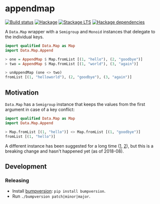 # appendmap

[![Build status](https://img.shields.io/travis/koterpillar/appendmap.svg)](https://travis-ci.org/koterpillar/appendmap)
[![Hackage](https://img.shields.io/hackage/v/appendmap.svg)](https://hackage.haskell.org/package/appendmap)
[![Stackage LTS](https://www.stackage.org/package/appendmap/badge/lts)](https://www.stackage.org/lts/package/appendmap)
[![Hackage dependencies](https://img.shields.io/hackage-deps/v/appendmap.svg)](https://packdeps.haskellers.com/feed?needle=appendmap)

A `Data.Map` wrapper with a `Semigroup` and `Monoid` instances that delegate to
the individual keys.

```haskell
import qualified Data.Map as Map
import Data.Map.Append

> one = AppendMap $ Map.fromList [(1, "hello"), (2, "goodbye")]
> two = AppendMap $ Map.fromList [(1, "world"), (3, "again")]

> unAppendMap (one <> two)
fromList [(1, "helloworld"), (2, "goodbye"), (3, "again")]
```

## Motivation

`Data.Map` has a `Semigroup` instance that keeps the values from the first
argument in case of a key conflict:

```haskell
import qualified Data.Map as Map
import Data.Map.Append

> Map.fromList [(1, "hello")] <> Map.fromList [(1, "goodbye")]
fromList [(1, "hello")]
```

A different instance has been suggested for a long time
([1](https://mail.haskell.org/pipermail/libraries/2012-April/017743.html),
[2](https://ghc.haskell.org/trac/ghc/ticket/1460)), but this is a breaking change and hasn't happened yet (as of 2018-08).

## Development

### Releasing

* Install [bumpversion](https://pypi.org/project/bumpversion/): `pip install bumpversion`.
* Run `./bumpversion patch|minor|major`.
